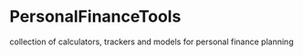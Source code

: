 # PersonalFinanceTools
collection of calculators, trackers and models for personal finance planning
